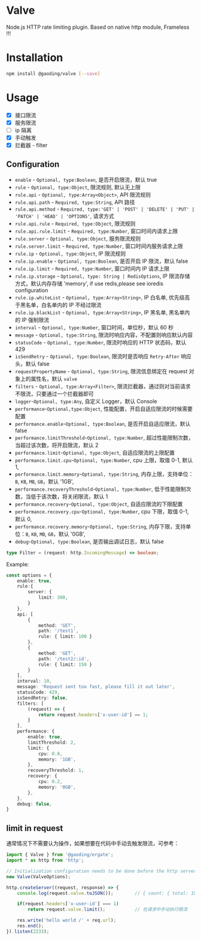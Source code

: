 # Valve
Node.js HTTP rate limiting plugin. Based on native http module, Frameless !!!

# Installation

```bash
npm install @gaoding/valve [--save]
```

# Usage

- [x] 接口限流
- [x] 服务限流
- [ ] ip 隔离
- [x] 手动触发
- [x] 拦截器 - filter

## Configuration

- `enable` - `Optional, type:Boolean`, 是否开启限流，默认 true
- `rule` - `Optional, type:Object`, 限流规则, 默认无上限
- `rule.api` - `Optional, type:Array<Object>`, API 限流规则
- `rule.api.path` - `Required, type:String`, API 路径
- `rule.api.method` - `Required, type:'GET' | 'POST' | 'DELETE' | 'PUT' | 'PATCH' | 'HEAD' | 'OPTIONS'`, 请求方式
- `rule.api.rule` - `Required, type:Object`, 限流规则
- `rule.api.rule.limit` - `Required, type:Number`, 窗口时间内请求上限
- `rule.server` - `Optional, type:Object`, 服务限流规则
- `rule.server.limit` - `Required, type:Number`, 窗口时间内服务请求上限
- `rule.ip` - `Optional, type:Object`, IP 限流规则
- `rule.ip.enable` - `Optional, type:Boolean`, 是否开启 IP 限流，默认 false
- `rule.ip.limit` - `Required, type:Number`, 窗口时间内 IP 请求上限
- `rule.ip.storage` - `Optional, type: String | RedisOptions`, IP 限流存储方式，默认内存存储 'memory', if use redis,please see ioredis configuration
- `rule.ip.whiteList` - `Optional, type:Array<String>`, IP 白名单, 优先级高于黑名单，白名单内的 IP 不经过限流
- `rule.ip.blackList` - `Optional, type:Array<String>`, IP 黑名单, 黑名单内的 IP 强制限流
- `interval` - `Optional, type:Number`, 窗口时间，单位秒，默认 60 秒
- `message` - `Optional, type:String`, 限流时响应内容，不配置则响应默认内容
- `statusCode` - `Optional, type:Number`, 限流时响应的 HTTP 状态码，默认 429
- `isSendRetry` - `Optional, type:Boolean`, 限流时是否响应 `Retry-After` 响应头，默认 false
- `requestPropertyName` - `Optional, type:String`, 限流信息绑定在 request 对象上的属性名，默认 `valve`
- `filters` - `Optional, type:Array<Filter>`, 限流拦截器，通过则对当前请求不限流，只要通过一个拦截器即可
- `logger`-`Optional, type:Any`, 自定义 Logger，默认 Console
- `performance`-`Optional,type:Object`, 性能配置，开启自适应限流的时候需要配置
- `performance.enable`-`Optional, type:Boolean`, 是否开启自适应限流，默认 false
- `performance.limitThreshold`-`Optional, type:Number`, 超过性能限制次数，当超过该次数，将开启限流，默认 2
- `performance.limit`-`Optional, type:Object`, 自适应限流的上限配置
- `performance.limit.cpu`-`Optional, type:Number`, cpu 上限，取值 0-1, 默认 1,
- `performance.limit.memory`-`Optional, type:String`, 内存上限，支持单位：`B`, `KB`, `MB`, `GB`，默认 '1GB',
- `performance.recoveryThreshold`-`Optional, type:Number`, 低于性能限制次数，当低于该次数，将关闭限流，默认 1
- `performance.recovery`-`Optional, type:Object`, 自适应限流的下限配置
- `performance.recovery.cpu`-`Optional, type:Number`, cpu 下限，取值 0-1, 默认 0,
- `performance.recovery.memory`-`Optional, type:String`, 内存下限，支持单位：`B`, `KB`, `MB`, `GB`，默认 '0GB',
- `debug`-`Optional, type:Boolean`, 是否输出调试日志，默认 false

```ts
type Filter = (request: http.IncomingMessage) => boolean;
```

Example:
```ts
const options = {
    enable: true,
    rule:{
        server: {
            limit: 300,
        }
    },
    api: [
        {
            method: 'GET',
            path: '/test1',
            rule: { limit: 100 }
        },
        {
            method: 'GET',
            path: '/test2/:id',
            rule: { limit: 150 }
        }
    ],
    interval: 10,
    message: 'Request sent too fast, please fill it out later',
    statusCode: 429,
    isSendRetry: false,
    filters: [
        (request) => {
            return request.headers['x-user-id'] == 1;
        }
    ],
    performance: {
        enable: true,
        limitThreshold: 2,
        limit: {
            cpu: 0.8,
            memory: '1GB',
        },
        recoveryThreshold: 1,
        recovery: {
            cpu: 0.2,
            memory: '0GB',
        },
    },
    debug: false,
}
```

## limit in request
通常情况下不需要认为操作，如果想要在代码中手动去触发限流，可参考：

```ts
import { Valve } from '@gaoding/ergate';
import * as http from 'http';

// Initialization configuration needs to be done before the http server starts
new Valve(ValveOptions);

http.createServer((request, response) => {
    console.log(request.valve.toJSON());        // { count: { total: 100, api: 10 } }

    if(request.headers['x-user-id'] === 1)
        return request.valve.limit();           // 在请求中手动执行限流

    res.write('hello world /' + req.url);
    res.end();
}).listen(2233);
```
